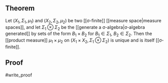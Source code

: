 ## Theorem
Let $(X_1,\Sigma_1,\mu_1)$ and $(X_2,\Sigma_2,\mu_2)$ be two [[σ-finite]] [[measure space|measure spaces]], and let $\Sigma_1\otimes \Sigma_2$ be the [[generate a σ-algebra|σ-algebra generated]] by sets of the form $B_1\times B_2$ for $B_1\in \Sigma_1$, $B_2\in \Sigma_2$. Then the [[product measure]] $\mu_1\times\mu_2$ on $(X_1\times X_2,\Sigma_1\otimes\Sigma_2)$ is unique and is itself [[σ-finite]]. 
## Proof
#write_proof 